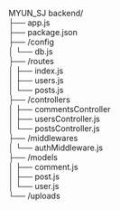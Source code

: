 MYUN_SJ backend/  
├── app.js  
├── package.json  
├── /config  
│   └── db.js  
├── /routes  
│   ├── index.js  
│   ├── users.js  
│   └── posts.js  
├── /controllers  
│   ├── commentsController  
│   ├── usersController.js  
│   └── postsController.js  
├── /middlewares  
│   └── authMiddleware.js  
├── /models  
│   ├── comment.js  
│   ├── post.js  
│   └── user.js  
└── /uploads  
